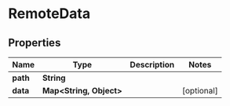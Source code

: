 

# RemoteData


## Properties

Name | Type | Description | Notes
------------ | ------------- | ------------- | -------------
**path** | **String** |  | 
**data** | **Map&lt;String, Object&gt;** |  |  [optional]



